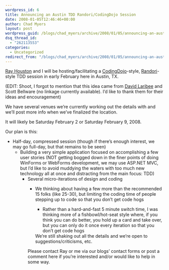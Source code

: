 ```yaml
---
wordpress_id: 6
title: Announcing an Austin TDD Randori/CodingDojo Session
date: 2008-01-05T12:46:46+00:00
author: Chad Myers
layout: post
wordpress_guid: /blogs/chad_myers/archive/2008/01/05/announcing-an-austin-tdd-randori-codingdojo-session.aspx
dsq_thread_id:
  - "262113553"
categories:
  - Uncategorized
redirect_from: "/blogs/chad_myers/archive/2008/01/05/announcing-an-austin-tdd-randori-codingdojo-session.aspx/"
---
```

[Ray Houston](www.rayhouston.com/blog) and I will be hosting/facilitating a [CodingDojo](http://wiki.agilefinland.com/?CodingDojo)-style, [Randori](http://en.wikipedia.org/wiki/Randori)-style TDD session in early February here in Austin, TX.

(EDIT: Shoot, I forgot to mention that this idea came from [David Laribee](http://codebetter.com/blogs/david_laribee/) and Scott Bellware (no linkage currently available). I&#8217;d like to thank them for their ideas and encouragement)

We have several venues we&#8217;re currently working out the details with and we&#8217;ll post more info when we&#8217;ve finalized the location.

It will likely be Saturday February 2 or Saturday February 9, 2008.

Our plan is this:

  * Half-day, compressed session (though if there&#8217;s enough interest, we may go full-day, but that remains to be seen) 
      * Building a very simple application focused on accomplishing a few user stories (NOT getting bogged down in the finer points of doing WinForms or WebForms development, we may use ASP.NET MVC, but I&#8217;d like to avoid muddying the waters with too much new technology all at once and distracting from the main focus: TDD) 
          * Several micro-iterations of design and coding 
              * We thinking about having a few more than the recommended 15 folks (like 25-30), but limiting the coding time of people stepping up to code so that you don&#8217;t get code hogs 
                  * Rather than a hard-and-fast 5 minute switch time, I was thinking more of a fishbowl/hot-seat style where, if you think you can do better, you hold up a card and take over, but you can only do it once every iteration so that you don&#8217;t get code hogs</ul> 
                We&#8217;re still shaking out all the details and we&#8217;re open to suggestions/criticisms, etc.
                
                Please contact Ray or me via our blogs&#8217; contact forms or post a comment here if you&#8217;re interested and/or would like to help in some way.